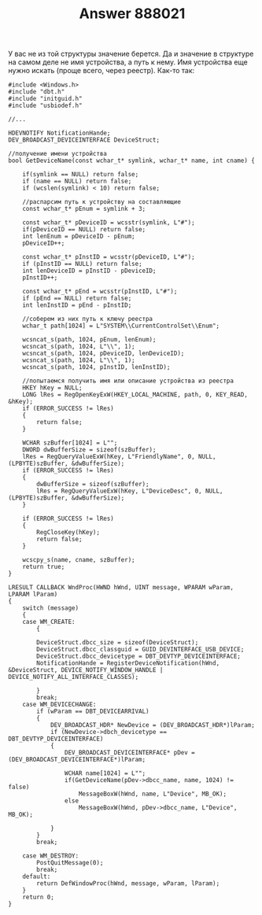 ﻿---
title: "Answer 888021"
se.owner.user_id: 240512
se.owner.display_name: "MSDN.WhiteKnight"
se.owner.link: "https://ru.stackoverflow.com/users/240512/msdn-whiteknight"
se.answer_id: 888021
se.question_id: 886968
se.post_type: answer
se.score: 2
se.is_accepted: True
---
<p>У вас не из той структуры значение берется. Да и значение в структуре на самом деле не имя устройства, а путь к нему. Имя устройства еще нужно искать (проще всего, через реестр). Как-то так:</p>

<pre><code>#include &lt;Windows.h&gt;
#include "dbt.h"
#include "initguid.h"
#include "usbiodef.h"

//...

HDEVNOTIFY NotificationHande;
DEV_BROADCAST_DEVICEINTERFACE DeviceStruct;

//получение имени устройства
bool GetDeviceName(const wchar_t* symlink, wchar_t* name, int cname) {

    if(symlink == NULL) return false;
    if (name == NULL) return false;
    if (wcslen(symlink) &lt; 10) return false;

    //распарсим путь к устройству на составляющие
    const wchar_t* pEnum = symlink + 3;

    const wchar_t* pDeviceID = wcsstr(symlink, L"#");
    if(pDeviceID == NULL) return false;
    int lenEnum = pDeviceID - pEnum;
    pDeviceID++;

    const wchar_t* pInstID = wcsstr(pDeviceID, L"#");
    if (pInstID == NULL) return false;
    int lenDeviceID = pInstID - pDeviceID;
    pInstID++;

    const wchar_t* pEnd = wcsstr(pInstID, L"#");
    if (pEnd == NULL) return false;
    int lenInstID = pEnd - pInstID;

    //соберем из них путь к ключу реестра
    wchar_t path[1024] = L"SYSTEM\\CurrentControlSet\\Enum";    

    wcsncat_s(path, 1024, pEnum, lenEnum);
    wcsncat_s(path, 1024, L"\\", 1);
    wcsncat_s(path, 1024, pDeviceID, lenDeviceID);
    wcsncat_s(path, 1024, L"\\", 1);
    wcsncat_s(path, 1024, pInstID, lenInstID);

    //попытаемся получить имя или описание устройства из реестра
    HKEY hKey = NULL;
    LONG lRes = RegOpenKeyExW(HKEY_LOCAL_MACHINE, path, 0, KEY_READ, &amp;hKey);
    if (ERROR_SUCCESS != lRes)
    {       
        return false;
    }

    WCHAR szBuffer[1024] = L"";
    DWORD dwBufferSize = sizeof(szBuffer);
    lRes = RegQueryValueExW(hKey, L"FriendlyName", 0, NULL, (LPBYTE)szBuffer, &amp;dwBufferSize);
    if (ERROR_SUCCESS != lRes)
    {
        dwBufferSize = sizeof(szBuffer);
        lRes = RegQueryValueExW(hKey, L"DeviceDesc", 0, NULL, (LPBYTE)szBuffer, &amp;dwBufferSize);
    }

    if (ERROR_SUCCESS != lRes)
    {       
        RegCloseKey(hKey);
        return false;
    }

    wcscpy_s(name, cname, szBuffer);
    return true;
}

LRESULT CALLBACK WndProc(HWND hWnd, UINT message, WPARAM wParam, LPARAM lParam)
{
    switch (message)
    {
    case WM_CREATE:
        {               

        DeviceStruct.dbcc_size = sizeof(DeviceStruct);
        DeviceStruct.dbcc_classguid = GUID_DEVINTERFACE_USB_DEVICE;
        DeviceStruct.dbcc_devicetype = DBT_DEVTYP_DEVICEINTERFACE;
        NotificationHande = RegisterDeviceNotification(hWnd, &amp;DeviceStruct, DEVICE_NOTIFY_WINDOW_HANDLE | DEVICE_NOTIFY_ALL_INTERFACE_CLASSES);

        }
        break;
    case WM_DEVICECHANGE:
        if (wParam == DBT_DEVICEARRIVAL)
        {
            DEV_BROADCAST_HDR* NewDevice = (DEV_BROADCAST_HDR*)lParam;
            if (NewDevice-&gt;dbch_devicetype == DBT_DEVTYP_DEVICEINTERFACE)
            {
                DEV_BROADCAST_DEVICEINTERFACE* pDev = (DEV_BROADCAST_DEVICEINTERFACE*)lParam;

                WCHAR name[1024] = L"";
                if(GetDeviceName(pDev-&gt;dbcc_name, name, 1024) != false)
                    MessageBoxW(hWnd, name, L"Device", MB_OK);
                else 
                    MessageBoxW(hWnd, pDev-&gt;dbcc_name, L"Device", MB_OK);

            }
        }
        break;

    case WM_DESTROY:
        PostQuitMessage(0);
        break;
    default:
        return DefWindowProc(hWnd, message, wParam, lParam);
    }
    return 0;
}
</code></pre>
